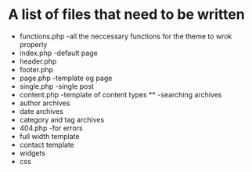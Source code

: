 # A list of files that need to be written

* functions.php -all the neccessary functions for the theme to wrok properly
* index.php -default page
* header.php
* footer.php
* page.php -template og page
* single.php -single post
* content.php -template of content types
**  -searching archives
* author archives
* date archives
* category and tag archives
* 404.php -for errors
* full width template
* contact template
* widgets
* css